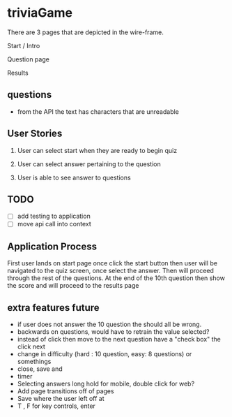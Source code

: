 # triviaGame

There are 3 pages that are depicted in the wire-frame.

Start / Intro

Question page

Results

## questions

- from the API the text has characters that are unreadable

## User Stories

1. User can select start when they are ready to begin quiz

2. User can select answer pertaining to the question

3. User is able to see answer to questions

## TODO

- [ ] add testing to application
- [ ] move api call into context

## Application Process

First user lands on start page once click the start button then user will be navigated to the quiz screen, once select the answer. Then will proceed through the rest of the questions. At the end of the 10th question then show the score and will proceed to the results page

## extra features future

- if user does not answer the 10 question the should all be wrong.
- backwards on questions, would have to retrain the value selected?
- instead of click then move to the next question have a "check box" the click next
- change in difficulty (hard : 10 question, easy: 8 questions) or somethings
- close, save and
- timer
- Selecting answers long hold for mobile, double click for web?
- Add page transitions off of pages
- Save where the user left off at
- T , F for key controls, enter
